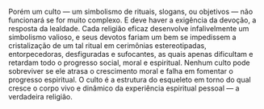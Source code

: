 ﻿Porém um culto — um simbolismo de rituais, slogans, ou objetivos — não funcionará se for muito complexo. E deve haver a exigência da devoção, a resposta da lealdade. Cada religião eficaz desenvolve infalivelmente um simbolismo valioso, e seus devotos fariam um bem se impedissem a cristalização de um tal ritual em cerimônias estereotipadas, entorpecedoras, desfiguradas e sufocantes, as quais apenas dificultam e retardam todo o progresso social, moral e espiritual. Nenhum culto pode sobreviver se ele atrasa o crescimento moral e falha em fomentar o progresso espiritual. O culto é a estrutura do esqueleto em torno do qual cresce o corpo vivo e dinâmico da experiência espiritual pessoal — a verdadeira religião.